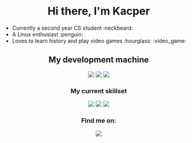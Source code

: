 
<h1 align='center'>
Hi there, I'm Kacper
</h1>
<ul>
<li>Currently a second year CS student :neckbeard: </li>
<li>A Linux enthusiast :penguin: </li>
<li>Loves to learn history and play video games :hourglass: :video_game: </li>
</ul>

<h2 align='center' >
My development machine
</h2>
<summary align='center'>
<img src="https://img.shields.io/badge/amd-Ryzen%205%201600-%23ED1C24.svg?&style=for-the-badge&logo=amd&logoColor=white" />
<img src="https://img.shields.io/badge/nvidia-gtx1060-%2376B900.svg?&style=for-the-badge&logo=nvidia&logoColor=white" />
<img src="https://camo.githubusercontent.com/1ddd013f6febda59db873ff351f8c3d4167c4781bc991d20b90dd6e562b61cae/68747470733a2f2f696d672e736869656c64732e696f2f7374617469632f76313f7374796c653d666f722d7468652d6261646765266d6573736167653d417263682b4c696e757826636f6c6f723d313739334431266c6f676f3d417263682b4c696e7578266c6f676f436f6c6f723d464646464646266c6162656c3d" />
</summary>

<h3 align = 'center'>
 My current skillset
</h3>
<summary align='center'>
<img src="https://img.shields.io/badge/python%20-%2314354C.svg?&style=for-the-badge&logo=python&logoColor=white" />
<img src="https://img.shields.io/badge/javascript%20-%23323330.svg?&style=for-the-badge&logo=javascript&logoColor=%23F7DF1E" />
<img src="https://img.shields.io/badge/java-%23ED8B00.svg?&style=for-the-badge&logo=java&logoColor=white" />
</summary>

<h3 align= 'center'>
  Find me on:
 </h3>
  <summary align='center'>
 <a href="https://www.linkedin.com/in/kacper-gondek-b85706193/" >
  <img src="https://img.shields.io/badge/linkedin-%230077B5.svg?&style=for-the-badge&logo=linkedin&logoColor=white" />
 </a>
  </summary>

<!--
**kacpergondek/kacpergondek** is a ✨ _special_ ✨ repository because its `README.md` (this file) appears on your GitHub profile.

Here are some ideas to get you started:

- 🔭 I’m currently working on ...
- 🌱 I’m currently learning ...
- 👯 I’m looking to collaborate on ...
- 🤔 I’m looking for help with ...
- 💬 Ask me about ...
- 📫 How to reach me: ...
- 😄 Pronouns: ...
- ⚡ Fun fact: ...
-->

